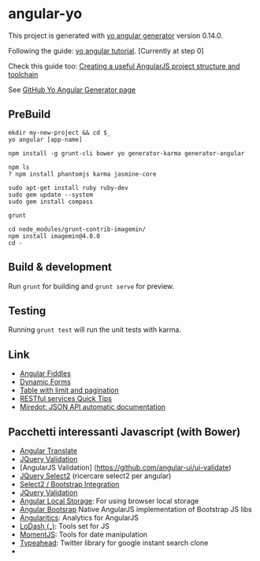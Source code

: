 # angular-yo

This project is generated with [yo angular generator](https://github.com/yeoman/generator-angular)
version 0.14.0.

Following the guide: [yo angular tutorial](http://yeoman.io/codelab/). [Currently at step 0]

Check this guide too: [Creating a useful AngularJS project structure and toolchain](http://manuel.kiessling.net/2014/06/09/creating-a-useful-angularjs-project-structure-and-toolchain/)

See [GitHub Yo Angular Generator page](https://github.com/yeoman/generator-angular) 

## PreBuild
```
mkdir my-new-project && cd $_
yo angular [app-name]

npm install -g grunt-cli bower yo generator-karma generator-angular

npm ls
? npm install phantomjs karma jasmine-core

sudo apt-get install ruby ruby-dev
sudo gem update --system
sudo gem install compass

grunt

cd node_modules/grunt-contrib-imagemin/
npm install imagemin@4.0.0
cd -
```

## Build & development

Run `grunt` for building and `grunt serve` for preview.

## Testing

Running `grunt test` will run the unit tests with karma.

## Link

- [Angular Fiddles](https://github.com/angular/angular.js/wiki/JSFiddle-Examples)
 - [Dynamic Forms](http://jsfiddle.net/buele/nYzjY/)
 - [Table with limit and pagination](http://jsfiddle.net/SAWsA/11/)
- [RESTful services Quick Tips](http://www.restapitutorial.com/lessons/restquicktips.html)
- [Miredot: JSON API automatic documentation](http://www.miredot.com/exampledocs/#-300843329)

## Pacchetti interessanti Javascript (with Bower)

- [Angular Translate](https://github.com/angular-translate/angular-translate)
- [JQuery Validation](https://github.com/jzaefferer/jquery-validation)
- [AngularJS Validation] (https://github.com/angular-ui/ui-validate)
- [JQuery Select2](https://github.com/select2/select2) (ricercare select2 per angular)
 - [Select2 / Bootstrap Integration](https://github.com/t0m/select2-bootstrap-css)
- [JQuery Validation](https://github.com/jzaefferer/jquery-validation)
- [Angular Local Storage](https://github.com/grevory/angular-local-storage): For using browser local storage
- [Angular Bootsrap](https://github.com/angular-ui/bootstrap) Native AngularJS implementation of Bootstrap JS libs
- [Angularitics](https://github.com/angulartics/angulartics): Analytics for AngularJS
- [LoDash (_)](https://lodash.com/): Tools set for JS
- [MomentJS](momentjs.com): Tools for date manipulation
- [Typeahead](twitter.github.io/typeahead.js): Twitter library for google instant search clone
-
